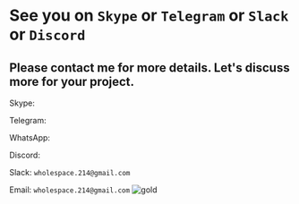 # See you on `Skype` or `Telegram` or `Slack` or `Discord`

## Please contact me for more details. Let's discuss more for your project.



Skype:

Telegram:

WhatsApp:

Discord:

Slack: `wholespace.214@gmail.com`

Email: `wholespace.214@gmail.com`
![gold](https://github.com/user-attachments/assets/7514ea51-22fc-4b55-b3b2-52dc317b402b)
